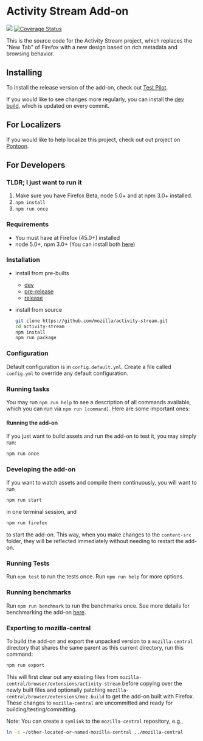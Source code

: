 # Activity Stream Add-on

[![](https://img.shields.io/badge/available_on-Test_Pilot-0996F8.svg)](https://testpilot.firefox.com/experiments/activity-stream)
[![Coverage Status](https://coveralls.io/repos/github/mozilla/activity-stream/badge.svg?branch=master)](https://coveralls.io/github/mozilla/activity-stream?branch=master)

This is the source code for the Activity Stream project, which replaces the "New Tab" of Firefox with a new design based on rich metadata and browsing behavior.

## Installing

To install the release version of the add-on, check out [Test Pilot](https://testpilot.firefox.com/experiments/activity-stream).

If you would like to see changes more regularly, you can install the [dev build](https://moz-activity-streams-dev.s3.amazonaws.com/dist/latest.html), which is updated on every commit.

## For Localizers

If you would like to help localize this project, check out out project on [Pontoon](https://pontoon.mozilla.org/projects/activity-stream-new-tab/).

## For Developers

### TLDR; I just want to run it

1. Make sure you have Firefox Beta, node 5.0+ and at npm 3.0+ installed.
2. `npm install`
3. `npm run once`

### Requirements

* You must have at Firefox (45.0+) installed
* node 5.0+, npm 3.0+ (You can install both [here](https://nodejs.org))

### Installation

* install from pre-builts
  - [dev](https://s3.amazonaws.com/moz-activity-streams-dev/dist/latest.html)
  - [pre-release](https://s3.amazonaws.com/moz-activity-streams-prerelease/dist/latest.html)
  - [release](https://moz-activity-streams.s3.amazonaws.com/dist/latest.html)

* install from source

  ```sh
  git clone https://github.com/mozilla/activity-stream.git
  cd activity-stream
  npm install
  npm run package
  ```

### Configuration

Default configuration is in `config.default.yml`. Create a file called `config.yml` to override any default configuration.

### Running tasks

You may run `npm run help` to see a description of all commands available, which you can run via `npm run [command]`. Here are some important ones:

#### Running the add-on

If you just want to build assets and run the add-on to test it, you may simply run:

```sh
npm run once
```

### Developing the add-on

If you want to watch assets and compile them continuously, you will want to run

```sh
npm run start
```

in one terminal session, and

```sh
npm run firefox
```

to start the add-on. This way, when you make changes to the `content-src` folder, they will be reflected immediately without needing to restart the add-on.

### Running Tests

Run `npm test` to run the tests once. Run `npm run help` for more options.

### Running benchmarks

Run `npm run benchmark` to run the benchmarks once. See more details for benchmarking the add-on [here](benchmark_how_to.md).

### Exporting to mozilla-central

To build the add-on and export the unpacked version to a `mozilla-central` directory that shares the same parent as this current directory, run this command:

```sh
npm run export
```

This will first clear out any existing files from `mozilla-central/browser/extensions/activity-stream` before copying over the newly built files and optionally patching `mozilla-central/browser/extensions/moz.build` to get the add-on built with Firefox. These changes to `mozilla-central` are uncommitted and ready for building/testing/committing.

Note: You can create a `symlink` to the `mozilla-central` repository, e.g.,

```sh
ln -s ~/other-located-or-named-mozilla-central ../mozilla-central
```

